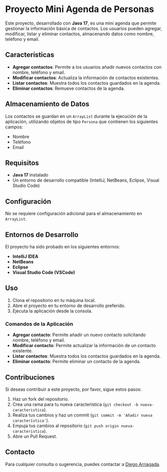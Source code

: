 # Proyecto Mini Agenda de Personas

Este proyecto, desarrollado con **Java 17**, es una mini agenda que permite gestionar la información básica de contactos. Los usuarios pueden agregar, modificar, listar y eliminar contactos, almacenando datos como nombre, teléfono y email.

## Características

- **Agregar contactos**: Permite a los usuarios añadir nuevos contactos con nombre, teléfono y email.
- **Modificar contactos**: Actualiza la información de contactos existentes.
- **Listar contactos**: Muestra todos los contactos guardados en la agenda.
- **Eliminar contactos**: Remueve contactos de la agenda.

## Almacenamiento de Datos

Los contactos se guardan en un `ArrayList` durante la ejecución de la aplicación, utilizando objetos de tipo `Persona` que contienen los siguientes campos:
- Nombre
- Teléfono
- Email

## Requisitos

- **Java 17** instalado
- Un entorno de desarrollo compatible (IntelliJ, NetBeans, Eclipse, Visual Studio Code)

## Configuración

No se requiere configuración adicional para el almacenamiento en `ArrayList`.

## Entornos de Desarrollo

El proyecto ha sido probado en los siguientes entornos:

- **IntelliJ IDEA**
- **NetBeans**
- **Eclipse**
- **Visual Studio Code (VSCode)**

## Uso

1. Clona el repositorio en tu máquina local.
2. Abre el proyecto en tu entorno de desarrollo preferido.
3. Ejecuta la aplicación desde la consola.

### Comandos de la Aplicación

- **Agregar contacto**: Permite añadir un nuevo contacto solicitando nombre, teléfono y email.
- **Modificar contacto**: Permite actualizar la información de un contacto existente.
- **Listar contactos**: Muestra todos los contactos guardados en la agenda.
- **Eliminar contacto**: Permite eliminar un contacto de la agenda.

## Contribuciones

Si deseas contribuir a este proyecto, por favor, sigue estos pasos:

1. Haz un fork del repositorio.
2. Crea una rama para tu nueva característica (`git checkout -b nueva-caracteristica`).
3. Realiza tus cambios y haz un commit (`git commit -m 'Añadir nueva característica'`).
4. Empuja tus cambios al repositorio (`git push origin nueva-caracteristica`).
5. Abre un Pull Request.


## Contacto

Para cualquier consulta o sugerencia, puedes contactar a [Diego Arriagada](mailto:tu-email@ejemplo.com).
